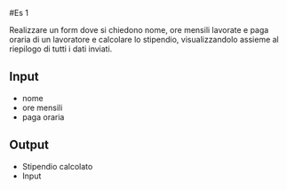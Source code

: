 #Es 1

Realizzare un form dove si chiedono nome, ore mensili lavorate e paga oraria
di un lavoratore e calcolare lo stipendio,
visualizzandolo assieme al riepilogo di tutti i dati inviati.

## Input

- nome
- ore mensili
- paga oraria

## Output

- Stipendio calcolato
- Input
